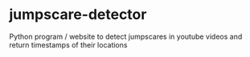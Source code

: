 # jumpscare-detector
Python program / website to detect jumpscares in youtube videos and return timestamps of their locations

